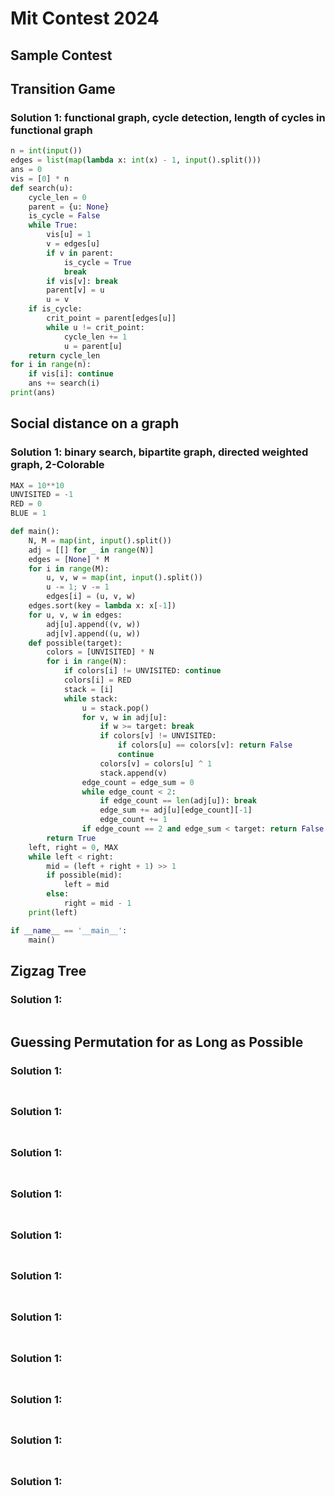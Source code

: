 # Mit Contest 2024

## Sample Contest

## Transition Game

### Solution 1: functional graph, cycle detection, length of cycles in functional graph

```py
n = int(input())
edges = list(map(lambda x: int(x) - 1, input().split()))
ans = 0
vis = [0] * n
def search(u):
    cycle_len = 0
    parent = {u: None}
    is_cycle = False
    while True:
        vis[u] = 1
        v = edges[u]
        if v in parent: 
            is_cycle = True
            break
        if vis[v]: break
        parent[v] = u
        u = v
    if is_cycle:
        crit_point = parent[edges[u]]
        while u != crit_point:
            cycle_len += 1
            u = parent[u]
    return cycle_len
for i in range(n):
    if vis[i]: continue
    ans += search(i)
print(ans)
```

## Social distance on a graph

### Solution 1:  binary search, bipartite graph, directed weighted graph, 2-Colorable

```py
MAX = 10**10
UNVISITED = -1
RED = 0
BLUE = 1

def main():
    N, M = map(int, input().split())
    adj = [[] for _ in range(N)]
    edges = [None] * M
    for i in range(M):
        u, v, w = map(int, input().split())
        u -= 1; v -= 1
        edges[i] = (u, v, w)
    edges.sort(key = lambda x: x[-1])
    for u, v, w in edges:
        adj[u].append((v, w))
        adj[v].append((u, w))
    def possible(target):
        colors = [UNVISITED] * N
        for i in range(N):
            if colors[i] != UNVISITED: continue
            colors[i] = RED
            stack = [i]
            while stack:
                u = stack.pop()
                for v, w in adj[u]:
                    if w >= target: break
                    if colors[v] != UNVISITED: 
                        if colors[u] == colors[v]: return False
                        continue
                    colors[v] = colors[u] ^ 1
                    stack.append(v)
                edge_count = edge_sum = 0
                while edge_count < 2:
                    if edge_count == len(adj[u]): break
                    edge_sum += adj[u][edge_count][-1]
                    edge_count += 1
                if edge_count == 2 and edge_sum < target: return False
        return True
    left, right = 0, MAX
    while left < right:
        mid = (left + right + 1) >> 1
        if possible(mid):
            left = mid
        else:
            right = mid - 1
    print(left)

if __name__ == '__main__':
    main()
```

## Zigzag Tree

### Solution 1:  

```py

```

## Guessing Permutation for as Long as Possible

### Solution 1:  

```py

```

## 

### Solution 1:  

```py

```

## 

### Solution 1:  

```py

```

## 

### Solution 1:  

```py

```

## 

### Solution 1:  

```py

```

## 

### Solution 1:  

```py

```

## 

### Solution 1:  

```py

```

## 

### Solution 1:  

```py

```

## 

### Solution 1:  

```py

```

## 

### Solution 1:  

```py

```

## 

### Solution 1:  

```py

```

